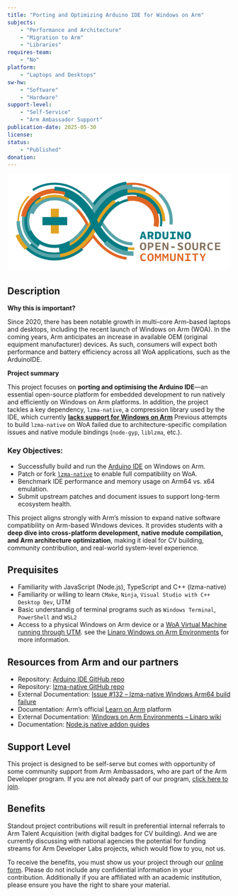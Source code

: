 ```yaml
---
title: "Porting and Optimizing Arduino IDE for Windows on Arm"
subjects:
    - "Performance and Architecture"
    - "Migration to Arm"
    - "Libraries"
requires-team:
    - "No"
platform:
    - "Laptops and Desktops"
sw-hw:
    - "Software"
    - "Hardware"
support-level: 
    - "Self-Service"
    - "Arm Ambassador Support"
publication-date: 2025-05-30
license:
status:
    - "Published"
donation:  
---
```


![arduino_logo](../../images/arduino_logo.png)


## Description

**Why this is important?** 

Since 2020, there has been notable growth in multi-core Arm-based laptops and desktops, including the recent launch of Windows on Arm (WOA). In the coming years, Arm anticipates an increase in available OEM (original equipment manufacturer) devices. As such, consumers will expect both performance and battery efficiency across all WoA applications, such as the ArduinoIDE. 

**Project summary**

This project focuses on **porting and optimising the Arduino IDE**—an essential open-source platform for embedded development to run natively and efficiently on Windows on Arm platforms. In addition, the project tackles a key dependency, `lzma-native`, a compression library used by the IDE, which currently [**lacks support for Windows on Arm**](https://github.com/addaleax/lzma-native/issues/132) Previous attempts to build `lzma-native` on WoA failed due to architecture-specific compilation issues and native module bindings (`node-gyp`, `liblzma`, etc.).

### Key Objectives:
- Successfully build and run the [Arduino IDE](https://github.com/arduino/arduino-ide) on Windows on Arm.
- Patch or fork [`lzma-native`](https://github.com/addaleax/lzma-native) to enable full compatibility on WoA.
- Benchmark IDE performance and memory usage on Arm64 vs. x64 emulation.
- Submit upstream patches and document issues to support long-term ecosystem health.

This project aligns strongly with Arm’s mission to expand native software compatibility on Arm-based Windows devices. It provides students with a **deep dive into cross-platform development, native module compilation, and Arm architecture optimization**, making it ideal for CV building, community contribution, and real-world system-level experience.

## Prequisites


- Familiarity with JavaScript (Node.js), TypeScript and C++ (lzma-native)
- Familiarity or willing to learn `CMake`, `Ninja`, `Visual Studio with C++ Desktop Dev`, UTM
- Basic understandig of terminal programs such as `Windows Terminal`, `PowerShell` and `WSL2` 
- Access to a physical Windows on Arm device or a [WoA Virtual Machine running through UTM](https://mac.getutm.app/gallery/windows-11-arm). see the [Linaro Windows on Arm Environments](https://linaro.atlassian.net/wiki/spaces/WOAR/pages/29005479987/Windows+on+Arm+Environments) for more information.


## Resources from Arm and our partners

- Repository: [Arduino IDE GitHub repo](https://github.com/arduino/arduino-ide)
- Repository: [lzma-native GitHub repo](https://github.com/addaleax/lzma-native)
- External Documentation: [Issue #132 – lzma-native Windows Arm64 build failure](https://github.com/addaleax/lzma-native/issues/132)
- Documentation: Arm’s official [Learn on Arm](https://learn.arm.com/) platform
- External Documentation: [Windows on Arm Environments – Linaro wiki](https://linaro.atlassian.net/wiki/spaces/WOAR/pages/29005479987/Windows+on+Arm+Environments)
- Documentation: [Node.js native addon guides](https://nodejs.org/api/addons.html)

## Support Level

This project is designed to be self-serve but comes with opportunity of some community support from Arm Ambassadors, who are part of the Arm Developer program. If you are not already part of our program, [click here to join](https://www.arm.com/resources/developer-program?#register).

## Benefits 

Standout project contributions will result in preferential internal referrals to Arm Talent Acquisition (with digital badges for CV building).  And we are currently discussing with national agencies the potential for funding streams for Arm Developer Labs projects, which would flow to you, not us.

To receive the benefits, you must show us your project through our [online form](https://forms.office.com/e/VZnJQLeRhD). Please do not include any confidential information in your contribution. Additionally if you are affiliated with an academic institution, please ensure you have the right to share your material.
